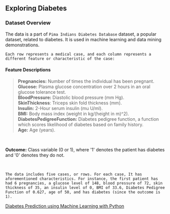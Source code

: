## Exploring Diabetes

### Dataset Overview

The data is a part of `Pima Indians Diabetes Database` dataset, a popular dataset, related to diabetes. It is used in machine learning and data mining demonstrations.<br/>

`Each row represents a medical case, and each column represents a different feature or characteristic of the case:`

#### Feature Descriptions

> **Pregnancies:** Number of times the individual has been pregnant.<br/>
> **Glucose:** Plasma glucose concentration over 2 hours in an oral glucose tolerance test.<br/>
> **BloodPressure:** Diastolic blood pressure (mm Hg).<br/>
> **SkinThickness**: Triceps skin fold thickness (mm).<br/>
> **Insulin:** 2-Hour serum insulin (mu U/ml).<br/>
> **BMI:** Body mass index (weight in kg/(height in m)^2).<br/>
> **DiabetesPedigreeFunction:** Diabetes pedigree function, a function which scores likelihood of diabetes based on family history.<br/>
> **Age:** Age (years).<br/>

<br/>

**Outcome:** Class variable (0 or 1), where '1' denotes the patient has diabetes and '0' denotes they do not.<br/>

<br/>

`The data includes five cases, or rows. For each case, It has aforementioned characteristics. For instance, the first patient has had 6 pregnancies, a glucose level of 148, blood pressure of 72, skin thickness of 35, an insulin level of 0, BMI of 33.6, Diabetes Pedigree Function of 0.627, age of 50, and has diabetes (since the outcome is 1).`

[Diabetes Prediction using Machine Learning with Python](https://youtu.be/xUE7SjVx9bQ?list=PLfFghEzKVmjvuSA67LszN1dZ-Dd_pkus6)
